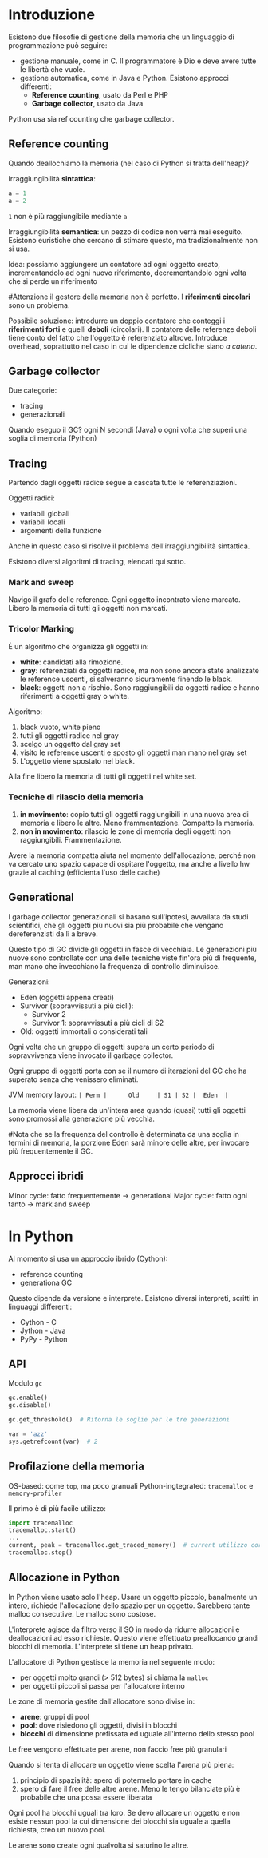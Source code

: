 # Introduzione
Esistono due filosofie di gestione della memoria che un linguaggio di programmazione può seguire:
- gestione manuale, come in C. Il programmatore è Dio e deve avere tutte le libertà che vuole.
- gestione automatica, come in Java e Python. Esistono approcci differenti:
	- **Reference counting**, usato da Perl e PHP
	- **Garbage collector**, usato da Java

Python usa sia ref counting che garbage collector.

## Reference counting
Quando deallochiamo la memoria (nel caso di Python si tratta dell'heap)?

Irraggiungibilità **sintattica**:
```Python
a = 1
a = 2
```
`1` non è più raggiungibile mediante `a`

Irraggiungibilità **semantica**: un pezzo di codice non verrà mai eseguito. Esistono euristiche che cercano di stimare questo, ma tradizionalmente non si usa.

Idea: possiamo aggiungere un contatore ad ogni oggetto creato, incrementandolo ad ogni nuovo riferimento, decrementandolo ogni volta che si perde un riferimento

#Attenzione il gestore della memoria non è perfetto. I **riferimenti circolari** sono un problema.

Possibile soluzione: introdurre un doppio contatore che conteggi i **riferimenti forti** e quelli **deboli** (circolari). Il contatore delle referenze deboli tiene conto del fatto che l'oggetto è referenziato altrove. Introduce overhead, soprattutto nel caso in cui le dipendenze cicliche siano *a catena*.

## Garbage collector
Due categorie:
- tracing
- generazionali

Quando eseguo il GC? ogni N secondi (Java) o ogni volta che superi una soglia di memoria (Python)
## Tracing
Partendo dagli oggetti radice segue a cascata tutte le referenziazioni.

Oggetti radici:
- variabili globali
- variabili locali
- argomenti della funzione

Anche in questo caso si risolve il problema dell'irraggiungibilità sintattica.

Esistono diversi algoritmi di tracing, elencati qui sotto.
### Mark and sweep
Navigo il grafo delle reference. Ogni oggetto incontrato viene marcato. Libero la memoria di tutti gli oggetti non marcati.

### Tricolor Marking
È un algoritmo che organizza gli oggetti in:
- **white**: candidati alla rimozione.
- **gray**: referenziati da oggetti radice, ma non sono ancora state analizzate le reference uscenti, si salveranno sicuramente finendo le black.
- **black**: oggetti non a rischio. Sono raggiungibili da oggetti radice e hanno riferimenti a oggetti gray o white.

Algoritmo:
1. black vuoto, white pieno
2. tutti gli oggetti radice nel gray
3. scelgo un oggetto dal gray set
4. visito le reference uscenti e sposto gli oggetti man mano nel gray set
5. L'oggetto viene spostato nel black.

Alla fine libero la memoria di tutti gli oggetti nel white set.

### Tecniche di rilascio della memoria
1. **in movimento**: copio tutti gli oggetti raggiungibili in una nuova area di memoria e libero le altre. Meno frammentazione. Compatto la memoria.
2. **non in movimento**: rilascio le zone di memoria degli oggetti non raggiungibili. Frammentazione.

Avere la memoria compatta aiuta nel momento dell'allocazione, perché non va cercato uno spazio capace di ospitare l'oggetto, ma anche a livello hw grazie al caching (efficienta l'uso delle cache)

## Generational
I garbage collector generazionali si basano sull'ipotesi, avvallata da studi scientifici, che gli oggetti più nuovi sia più probabile che vengano dereferenziati da lì a breve.

Questo tipo di GC divide gli oggetti in fasce di vecchiaia. Le generazioni più nuove sono controllate con una delle tecniche viste fin'ora più di frequente, man mano che invecchiano la frequenza di controllo diminuisce.

Generazioni:
- Eden (oggetti appena creati)
- Survivor (sopravvissuti a più cicli):
	- Survivor 2
	- Survivor 1: sopravvissuti a più cicli di S2
- Old: oggetti immortali o considerati tali

Ogni volta che un gruppo di oggetti supera un certo periodo di sopravvivenza viene invocato il garbage collector.

Ogni gruppo di oggetti porta con se il numero di iterazioni del GC che ha superato senza che venissero eliminati.

JVM memory layout: `| Perm |      Old     | S1 | S2 |  Eden  |`

La memoria viene libera da un'intera area quando (quasi) tutti gli oggetti sono promossi alla generazione più vecchia.

#Nota che se la frequenza del controllo è determinata da una soglia in termini di memoria, la porzione Eden sarà minore delle altre, per invocare più frequentemente il GC.

## Approcci ibridi
Minor cycle: fatto frequentemente -> generational
Major cycle: fatto ogni tanto -> mark and sweep

# In Python
Al momento si usa un approccio ibrido (Cython):
- reference counting
- generationa GC

Questo dipende da versione e interprete. Esistono diversi interpreti, scritti in linguaggi differenti:
- Cython - C
- Jython - Java
- PyPy - Python

## API
Modulo `gc`

```Python
gc.enable()
gc.disable()

gc.get_threshold()  # Ritorna le soglie per le tre generazioni
```

```Python
var = 'azz'
sys.getrefcount(var)  # 2
```

## Profilazione della memoria
OS-based: come `top`, ma poco granuali
Python-ingtegrated: `tracemalloc` e `memory-profiler`

Il primo è di più facile utilizzo:
```Python
import tracemalloc
tracemalloc.start()
...
current, peak = tracemalloc.get_traced_memory()  # current utilizzo corrente e peak utilizzo di picco precedente
tracemalloc.stop()
```

## Allocazione in Python
In Python viene usato solo l'heap. Usare un oggetto piccolo, banalmente un intero, richiede l'allocazione dello spazio per un oggetto. Sarebbero tante malloc consecutive. Le malloc sono costose.

L'interprete agisce da filtro verso il SO in modo da ridurre allocazioni e deallocazioni ad esso richieste. Questo viene effettuato preallocando grandi blocchi di memoria. L'interprete si tiene un heap privato.

L'allocatore di Python gestisce la memoria nel seguente modo:
- per oggetti molto grandi (> 512 bytes) si chiama la `malloc`
- per oggetti piccoli si passa per l'allocatore interno

Le zone di memoria gestite dall'allocatore sono divise in:
- **arene**: gruppi di pool
- **pool**: dove risiedono gli oggetti, divisi in blocchi
- **blocchi** di dimensione prefissata ed uguale all'interno dello stesso pool

Le free vengono effettuate per arene, non faccio free più granulari

Quando si tenta di allocare un oggetto viene scelta l'arena più piena:
1. principio di spazialità: spero di potermelo portare in cache
2. spero di fare il free delle altre arene. Meno le tengo bilanciate più è probabile che una possa essere liberata

Ogni pool ha blocchi uguali tra loro. Se devo allocare un oggetto e non esiste nessun pool la cui dimensione dei blocchi sia uguale a quella richiesta, creo un nuovo pool.

Le arene sono create ogni qualvolta si saturino le altre.


